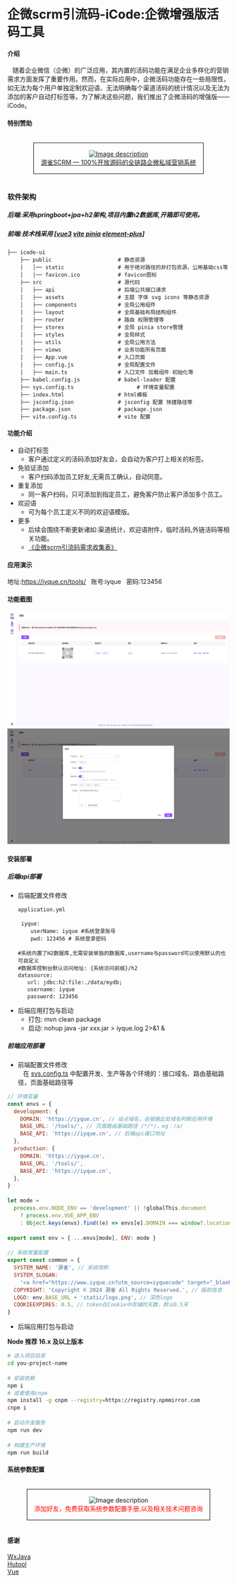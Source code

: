 # 企微scrm引流码-iCode:企微增强版活码工具

#### 介绍
&nbsp;&nbsp;&nbsp;随着企业微信（企微）的广泛应用，其内置的活码功能在满足企业多样化的营销需求方面发挥了重要作用。然而，在实际应用中，企微活码功能存在一些局限性，如无法为每个用户单独定制欢迎语、无法明确每个渠道活码的统计情况以及无法为添加的客户自动打标签等。为了解决这些问题，我们推出了企微活码的增强版——iCode。
#### 特别赞助
<div style="display: flex; justify-content: center; align-items: center; text-align: center;">
  <div style="border: 1px solid black; padding: 1rem; margin: 1rem;">
    <a href="https://www.iyque.cn?utm_source=iyquecode" target="_blank">
      <img src="https://iyque-1251309172.cos.ap-nanjing.myqcloud.com/advert/wxjava.jpg" width="25%" height="25%" alt="Image description">
    </a>
    <br/>
    <a href="https://www.iyque.cn?utm_source=iyquecode" target="_blank">
      源雀SCRM — 100%开放源码的全链路企微私域营销系统
    </a>
  </div>
</div>

### 软件架构
   ##### 后端:采用springboot+jpa+h2架构,项目内置h2数据库,开箱即可使用。
   ##### 前端:技术栈采用 [[vue3](https://cn.vuejs.org/) [vite](https://cn.vitejs.dev/) [pinia](https://pinia.vuejs.org/zh/) [element-plus](https://element-plus.gitee.io/zh-CN/)]
  ```
  ├── icode-ui		
      ├── public                     # 静态资源
      │   │── static                 # 用于绝对路径的非打包资源，公用基础css等
      │   │── favicon.ico            # favicon图标
      ├── src                        # 源代码
      │   ├── api                    # 后端公共接口请求
      │   ├── assets                 # 主题 字体 svg icons 等静态资源
      │   ├── components             # 全局公用组件
      │   ├── layout                 # 全局基础布局结构组件
      │   ├── router                 # 路由 权限管理等
      │   ├── stores                 # 全局 pinia store管理
      │   ├── styles                 # 全局样式
      │   ├── utils                  # 全局公用方法
      │   ├── views                  # 业务功能所有页面
      │   ├── App.vue                # 入口页面
      │   ├── config.js              # 全局配置文件
      │   ├── main.ts                # 入口文件 加载组件 初始化等
      ├── babel.config.js            # babel-loader 配置
      ├── sys.config.ts                    # 环境变量配置
      ├── index.html                 # html模板
      ├── jsconfig.json              # jsconfig 配置 快捷路径等
      ├── package.json               # package.json
      ├── vite.config.ts             # vite 配置
  ```

#### 功能介绍
* 自动打标签
  * 客户通过定义的活码添加好友会，会自动为客户打上相关的标签。
* 免验证添加
  * 客户扫码添加员工好友,无需员工确认，自动同意。
* 重复添加
  * 同一客户扫码，只可添加到指定员工，避免客户防止客户添加多个员工。
* 欢迎语
  * 可为每个员工定义不同的欢迎语模版。
* 更多
  * 后续会围绕不断更新诸如:渠道统计，欢迎语附件，临时活码,外链活码等相关功能。
  * <a href="https://docs.qq.com/sheet/DRVJoZnVUSG5nZHpr?tab=BB08J2" target="_blank">《企微scrm引流码需求收集表》</a>
#### 应用演示
  地址:https://iyque.cn/tools/  &nbsp;&nbsp;账号:iyque  &nbsp;&nbsp;密码:123456
#### 功能截图
![img_1.png](img/img_1.png)
![img_2.png](img/img_2.png)
#### 安装部署
##### 后端api部署
* 后端配置文件修改
     ```
     application.yml
  
      iyque:
         userName: iyque #系统登录账号
         pwd: 123456 # 系统登录密码
     
     #系统内置了H2数据库,无需安装单独的数据库,username与password可以使用默认的也可自定义
     #数据库控制台默认访问地址: {系统访问前缀}/h2
     datasource:
        url: jdbc:h2:file:./data/mydb;
        username: iyque
        password: 123456
  ```
* 后端应用打包与启动
  * 打包: mvn clean package
  * 启动: nohup java -jar xxx.jar > iyque.log 2>&1 &
##### 前端应用部署
* 前端配置文件修改 <br/>
 &nbsp;&nbsp;&nbsp;在 [sys.config.ts](./sys.config.ts) 中配置开发、生产等各个环境的：接口域名、路由基础路径，页面基础路径等
```js
// 环境变量
const envs = {
  development: {
    DOMAIN: 'https://iyque.cn', // 站点域名，会根据此处域名判断应用环境
    BASE_URL: '/tools/', // 页面路由基础路径 /*/*/，eg：/a/
    BASE_API: 'https://iyque.cn', // 后端api接口地址
  },
  production: {
    DOMAIN: 'https://iyque.cn',
    BASE_URL: '/tools/',
    BASE_API: 'https://iyque.cn',
  },
}

let mode =
  process.env.NODE_ENV == 'development' || !globalThis.document
    ? process.env.VUE_APP_ENV
    : Object.keys(envs).find((e) => envs[e].DOMAIN === window?.location.origin)

export const env = { ...envs[mode], ENV: mode }

// 系统常量配置
export const common = {
  SYSTEM_NAME: '源雀', // 系统简称
  SYSTEM_SLOGAN:
    '<a href="https://www.iyque.cn?utm_source=iyquecode" target="_blank">源雀SCRM -基于SpringCloud+Vue架构,100%开放源码的企微私域营销系统</a> ', // 系统标语
  COPYRIGHT: 'Copyright © 2024 源雀 All Rights Reserved.', // 版权信息
  LOGO: env.BASE_URL + 'static/logo.png', // 深色logo
  COOKIEEXPIRES: 0.5, // token在Cookie中存储的天数，默认0.5天
}
```

* 后端应用打包与启动

**Node 推荐 16.x 及以上版本**

```sh
# 进入项目目录
cd you-project-name

# 安装依赖
npm i
# 或者使用cnpm
npm install -g cnpm --registry=https://registry.npmmirror.com
cnpm i

# 启动开发服务
npm run dev

# 构建生产环境
npm run build
```

#### 系统参数配置
<div style="display: flex; justify-content: center; align-items: center; text-align: center;">
  <div style="border: 1px solid black; padding: 1rem; margin: 1rem;">
    <img src="https://iyque-1251309172.cos.ap-nanjing.myqcloud.com/advert/demo.png" width="25%" height="25%" alt="Image description">
    <br/>
        <span style="color: red;">添加好友，免费获取系统参数配置手册,以及相关技术问题咨询</span>
  </div>
</div>


#### 感谢
<a href="https://gitee.com/binary/weixin-java-tools" target="_blank">WxJava</a>
</br>
<a href="https://gitee.com/dromara/hutool/" target="_blank">Hutool</a>
</br>
<a href="https://cn.vuejs.org/" target="_blank">Vue</a>



